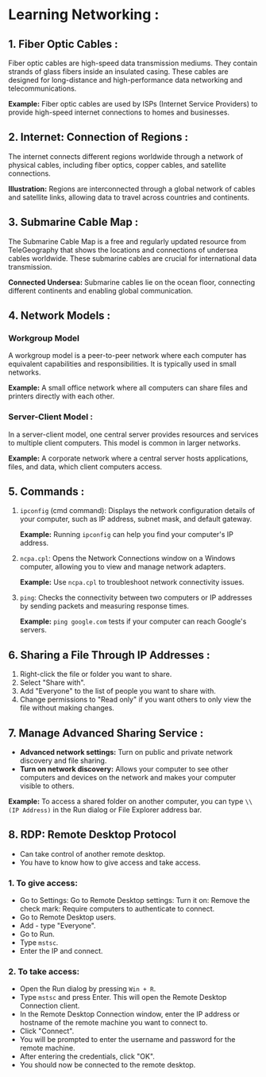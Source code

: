 # Learning Networking :

## 1. Fiber Optic Cables :

Fiber optic cables are high-speed data transmission mediums. They contain strands of glass fibers inside an insulated casing. These cables are designed for long-distance and high-performance data networking and telecommunications.

**Example:** Fiber optic cables are used by ISPs (Internet Service Providers) to provide high-speed internet connections to homes and businesses.

## 2. Internet: Connection of Regions :

The internet connects different regions worldwide through a network of physical cables, including fiber optics, copper cables, and satellite connections.

**Illustration:** Regions are interconnected through a global network of cables and satellite links, allowing data to travel across countries and continents.

## 3. Submarine Cable Map :

The Submarine Cable Map is a free and regularly updated resource from TeleGeography that shows the locations and connections of undersea cables worldwide. These submarine cables are crucial for international data transmission.

**Connected Undersea:** Submarine cables lie on the ocean floor, connecting different continents and enabling global communication.

## 4. Network Models :

### Workgroup Model

A workgroup model is a peer-to-peer network where each computer has equivalent capabilities and responsibilities. It is typically used in small networks.

**Example:** A small office network where all computers can share files and printers directly with each other.

### Server-Client Model :

In a server-client model, one central server provides resources and services to multiple client computers. This model is common in larger networks.

**Example:** A corporate network where a central server hosts applications, files, and data, which client computers access.

## 5. Commands :

1. `ipconfig` (cmd command): Displays the network configuration details of your computer, such as IP address, subnet mask, and default gateway.

   **Example:** Running `ipconfig` can help you find your computer's IP address.

2. `ncpa.cpl`: Opens the Network Connections window on a Windows computer, allowing you to view and manage network adapters.

   **Example:** Use `ncpa.cpl` to troubleshoot network connectivity issues.

3. `ping`: Checks the connectivity between two computers or IP addresses by sending packets and measuring response times.

   **Example:** `ping google.com` tests if your computer can reach Google's servers.

## 6. Sharing a File Through IP Addresses :

1. Right-click the file or folder you want to share.
2. Select "Share with".
3. Add "Everyone" to the list of people you want to share with.
4. Change permissions to "Read only" if you want others to only view the file without making changes.

## 7. Manage Advanced Sharing Service :

- **Advanced network settings:** Turn on public and private network discovery and file sharing.
- **Turn on network discovery:** Allows your computer to see other computers and devices on the network and makes your computer visible to others.

**Example:** To access a shared folder on another computer, you can type `\\(IP Address)` in the Run dialog or File Explorer address bar.

## 8. RDP: Remote Desktop Protocol
- Can take control of another remote desktop.
- You have to know how to give access and take access.

### 1. To give access:
- Go to Settings: Go to Remote Desktop settings: Turn it on: Remove the check mark: Require computers to authenticate to connect.
- Go to Remote Desktop users.
- Add - type "Everyone".
- Go to Run.
- Type `mstsc`.
- Enter the IP and connect.

### 2. To take access:
- Open the Run dialog by pressing `Win + R`.
- Type `mstsc` and press Enter. This will open the Remote Desktop Connection client.
- In the Remote Desktop Connection window, enter the IP address or hostname of the remote machine you want to connect to.
- Click "Connect".
- You will be prompted to enter the username and password for the remote machine.
- After entering the credentials, click "OK".
- You should now be connected to the remote desktop.
